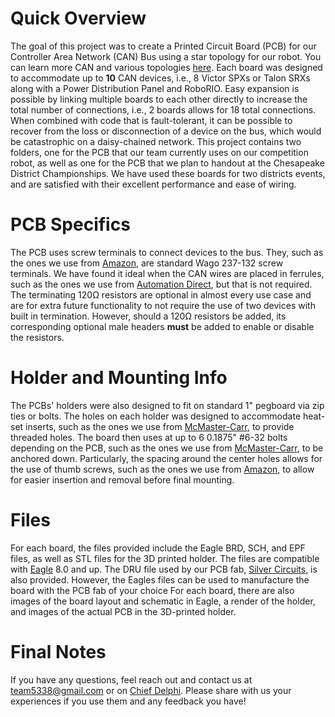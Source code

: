 # Quick Overview
The goal of this project was to create a Printed Circuit Board (PCB) for our Controller Area Network (CAN) Bus using a star topology for our robot.
You can learn more CAN and various topologies [here](http://www.mindsensors.com/content/86-can-and-its-topology).
Each board was designed to accommodate up to **10** CAN devices, i.e., 8 Victor SPXs or Talon SRXs along with a Power Distribution Panel and RoboRIO.
Easy expansion is possible by linking multiple boards to each other directly to increase the total number of connections, i.e., 2 boards allows for 18 total connections.
When combined with code that is fault-tolerant, it can be possible to recover from the loss or disconnection of a device on the bus, which would be catastrophic on a daisy-chained network.
This project contains two folders, one for the PCB that our team currently uses on our competition robot, as well as one for the PCB that we plan to handout at the Chesapeake District Championships.
We have used these boards for two districts events, and are satisfied with their excellent performance and ease of wiring.

# PCB Specifics
The PCB uses screw terminals to connect devices to the bus.
They, such as the ones we use from [Amazon](https://www.amazon.com/gp/product/B00EZ3QPCU/), are standard Wago 237-132 screw terminals.
We have found it ideal when the CAN wires are placed in ferrules, such as the ones we use from [Automation Direct](https://www.automationdirect.com/adc/Shopping/Catalog/Wiring_Solutions/BM_Group_-_Wire_End_Connectors/Insulated_Ferrules/DIN_Color_Single_Wire/BM-00601), but that is not required.
The terminating 120Ω resistors are optional in almost every use case and are for extra future functionality to not require the use of two devices with built in termination.
However, should a 120Ω resistors be added, its corresponding optional male headers **must** be added to enable or disable the resistors.

# Holder and Mounting Info
The PCBs' holders were also designed to fit on standard 1" pegboard via zip ties or bolts.
The holes on each holder was designed to accommodate heat-set inserts, such as the ones we use from [McMaster-Carr](https://www.mcmaster.com/#93365a132/=1b46wa6), to provide threaded holes.
The board then uses at up to 6 0.1875" #6-32 bolts depending on the PCB, such as the ones we use from [McMaster-Carr](https://www.mcmaster.com/#91864a085/), to be anchored down.
Particularly, the spacing around the center holes allows for the use of thumb screws, such as the ones we use from [Amazon](https://www.amazon.com/Anodized-Aluminum-Computer-Thumbscrews-Thread/dp/B00BGZ1OFI/), to allow for easier insertion and removal before final mounting.

# Files
For each board, the files provided include the Eagle BRD, SCH, and EPF files, as well as STL files for the 3D printed holder.
The files are compatible with [Eagle](https://www.autodesk.com/products/eagle/free-download) 8.0 and up.
The DRU file used by our PCB fab, [Silver Circuits](http://www.custompcb.com), is also provided. However, the Eagles files can be used to manufacture the board with the PCB fab of your choice
For each board, there are also images of the board layout and schematic in Eagle, a render of the holder, and images of the actual PCB in the 3D-printed holder.

# Final Notes
If you have any questions, feel reach out and contact us at team5338@gmail.com or on [Chief Delphi](https://www.chiefdelphi.com/forums/showthread.php?threadid=164176).
Please share with us your experiences if you use them and any feedback you have!
